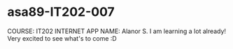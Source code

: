 # asa89-IT202-007
COURSE: IT202 INTERNET APP
NAME: Alanor S.
I am learning a lot already! Very excited to see what's to come :D
